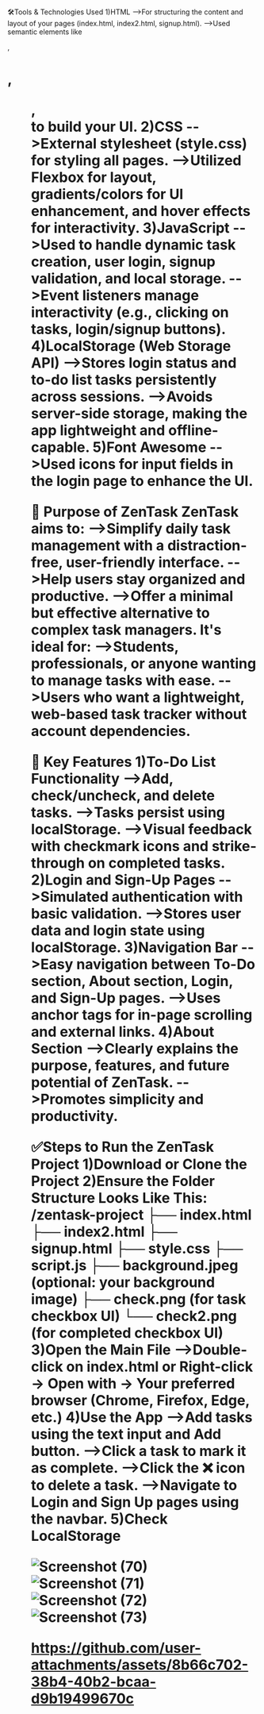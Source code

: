🛠Tools & Technologies Used
1)HTML
-->For structuring the content and layout of your pages (index.html, index2.html, signup.html).
-->Used semantic elements like <div>, <h1>, <ul>, <form> to build your UI.
2)CSS
-->External stylesheet (style.css) for styling all pages.
-->Utilized Flexbox for layout, gradients/colors for UI enhancement, and hover effects for interactivity.
3)JavaScript
-->Used to handle dynamic task creation, user login, signup validation, and local storage.
-->Event listeners manage interactivity (e.g., clicking on tasks, login/signup buttons).
4)LocalStorage (Web Storage API)
-->Stores login status and to-do list tasks persistently across sessions.
-->Avoids server-side storage, making the app lightweight and offline-capable.
5)Font Awesome
-->Used icons for input fields in the login page to enhance the UI.

🎯 Purpose of ZenTask
ZenTask aims to:
-->Simplify daily task management with a distraction-free, user-friendly interface.
-->Help users stay organized and productive.
-->Offer a minimal but effective alternative to complex task managers.
It's ideal for:
-->Students, professionals, or anyone wanting to manage tasks with ease.
-->Users who want a lightweight, web-based task tracker without account dependencies.

🔑 Key Features
1)To-Do List Functionality
-->Add, check/uncheck, and delete tasks.
-->Tasks persist using localStorage.
-->Visual feedback with checkmark icons and strike-through on completed tasks.
2)Login and Sign-Up Pages
-->Simulated authentication with basic validation.
-->Stores user data and login state using localStorage.
3)Navigation Bar
-->Easy navigation between To-Do section, About section, Login, and Sign-Up pages.
-->Uses anchor tags for in-page scrolling and external links.
4)About Section
-->Clearly explains the purpose, features, and future potential of ZenTask.
-->Promotes simplicity and productivity.

 ✅Steps to Run the ZenTask Project
 1)Download or Clone the Project
 2)Ensure the Folder Structure Looks Like This:
      /zentask-project
      ├── index.html
      ├── index2.html
      ├── signup.html
      ├── style.css
      ├── script.js
      ├── background.jpeg (optional: your background image)
      ├── check.png       (for task checkbox UI)
      └── check2.png      (for completed checkbox UI)
3)Open the Main File
-->Double-click on index.html or Right-click → Open with → Your preferred browser (Chrome, Firefox, Edge, etc.)
4)Use the App
-->Add tasks using the text input and Add button.
-->Click a task to mark it as complete.
-->Click the ❌ icon to delete a task.
-->Navigate to Login and Sign Up pages using the navbar.
5)Check LocalStorage


![Screenshot (70)](https://github.com/user-attachments/assets/d57fe488-145c-477e-9adf-29192cafacd4)
![Screenshot (71)](https://github.com/user-attachments/assets/e51d0c09-5cf6-401f-a384-bc7945248991)
![Screenshot (72)](https://github.com/user-attachments/assets/5fb6653a-753a-4fa5-8050-7f590e483ddf)
![Screenshot (73)](https://github.com/user-attachments/assets/32868c46-30dd-493e-a4a9-1fad16f17448)


https://github.com/user-attachments/assets/8b66c702-38b4-40b2-bcaa-d9b19499670c

